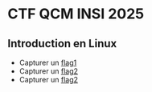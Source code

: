 # CTF QCM INSI 2025
## Introduction en Linux
* Capturer un [flag1](https://github.com/SitrakaResearchAndPOC/CTF_INSI_2025/blob/main/flag1.md)
* Capturer un [flag2](https://github.com/SitrakaResearchAndPOC/CTF_INSI_2025/blob/main/flag2.md)
* Capturer un [flag2](https://github.com/SitrakaResearchAndPOC/CTF_INSI_2025/blob/main/flag3.md) 

